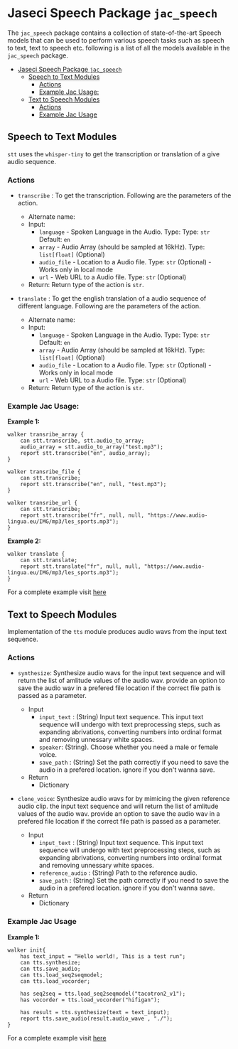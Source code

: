 # Jaseci Speech Package `jac_speech`
The `jac_speech` package contains a collection of state-of-the-art Speech models that can be used to perform various speech tasks such as speech to text, text to speech etc. following is a list of all the models available in the `jac_speech` package.

- [Jaseci Speech Package `jac_speech`](#jaseci-speech-package-jac_speech)
  - [Speech to Text Modules](#speech-to-text-modules)
    - [Actions](#actions)
    - [Example Jac Usage:](#example-jac-usage)
  - [Text to Speech Modules](#text-to-speech-modules)
    - [Actions](#actions-1)
    - [Example Jac Usage](#example-jac-usage-1)

## Speech to Text Modules

`stt` uses the `whisper-tiny` to get the transcription or translation of a give audio sequence.

### Actions

* `transcribe` : To get the transcription. Following are the parameters of the action.
  * Alternate name:
  * Input:
    * `language` - Spoken Language in the Audio. Type: Type: `str` Default: `en`
    * `array` - Audio Array (should be sampled at 16kHz). Type: `list[float]` (Optional)
    * `audio_file` - Location to a Audio file. Type: `str` (Optional) - Works only in local mode
    * `url` - Web URL to a Audio file. Type: `str` (Optional)
  * Return: Return type of the action is `str`.

* `translate` : To get the english translation of a audio sequence of different language. Following are the parameters of the action.
  * Alternate name:
  * Input:
    * `language` - Spoken Language in the Audio. Type: Type: `str` Default: `en`
    * `array` - Audio Array (should be sampled at 16kHz). Type: `list[float]` (Optional)
    * `audio_file` - Location to a Audio file. Type: `str` (Optional) - Works only in local mode
    * `url` - Web URL to a Audio file. Type: `str` (Optional)
  * Return: Return type of the action is `str`.

### Example Jac Usage:

**Example 1:**

```jac
walker transribe_array {
    can stt.transcribe, stt.audio_to_array;
    audio_array = stt.audio_to_array("test.mp3");
    report stt.transcribe("en", audio_array);
}

walker transribe_file {
    can stt.transcribe;
    report stt.transcribe("en", null, "test.mp3");
}

walker transribe_url {
    can stt.transcribe;
    report stt.transcribe("fr", null, null, "https://www.audio-lingua.eu/IMG/mp3/les_sports.mp3");
}
```

**Example 2:**
```jac
walker translate {
    can stt.translate;
    report stt.translate("fr", null, null, "https://www.audio-lingua.eu/IMG/mp3/les_sports.mp3");
}
```

For a complete example visit [here](jac_speech/stt/README.md)

## Text to Speech Modules

Implementation of the `tts` module produces audio wavs from the input text sequence.

### Actions

* `synthesize`: Synthesize audio wavs for the input text sequence and will return the list of amlitude values of the audio wav. provide an option to save the audio wav in a prefered file location if the correct file path is passed as a parameter.
  * Input
    * `input_text` : (String) Input text sequence. This input text sequence will undergo with text preprocessing steps, such as expanding abrivations, converting numbers into ordinal format and removing unnessary white spaces.
    * `speaker`: (String). Choose whether you need a male or female voice.
    * `save_path` : (String) Set the path correctly if you need to save the audio in a prefered location. ignore if you don't wanna save.
  * Return
    * Dictionary

* `clone_voice`: Synthesize audio wavs for by mimicing the given reference audio clip. the input text sequence and will return the list of amlitude values of the audio wav. provide an option to save the audio wav in a prefered file location if the correct file path is passed as a parameter.
  * Input
    * `input_text` : (String) Input text sequence. This input text sequence will undergo with text preprocessing steps, such as expanding abrivations, converting numbers into ordinal format and removing unnessary white spaces.
    * `reference_audio` : (String) Path to the reference audio.
    * `save_path` : (String) Set the path correctly if you need to save the audio in a prefered location. ignore if you don't wanna save.
  * Return
    * Dictionary

### Example Jac Usage

**Example 1:**

```
walker init{
    has text_input = "Hello world!, This is a test run";
    can tts.synthesize;
    can tts.save_audio;
    can tts.load_seq2seqmodel;
    can tts.load_vocorder;

    has seq2seq = tts.load_seq2seqmodel("tacotron2_v1");
    has vocorder = tts.load_vocorder("hifigan");

    has result = tts.synthesize(text = text_input);
    report tts.save_audio(result.audio_wave , "./");
}
```

For a complete example visit [here](jac_speech/vc_tts/README.md)
